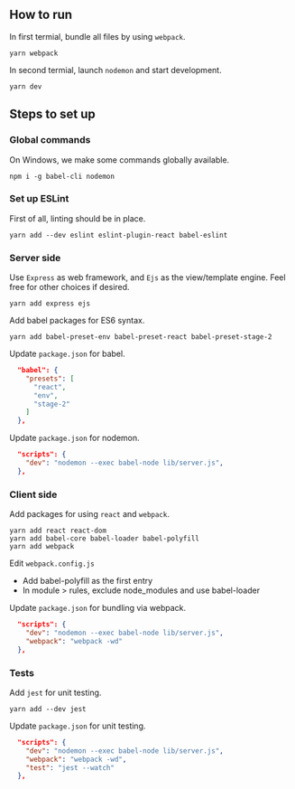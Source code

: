 ## How to run
In first termial, bundle all files by using `webpack`.
```shell
yarn webpack
```

In second termial, launch `nodemon` and start development.
```shell
yarn dev
```

## Steps to set up

### Global commands
On Windows, we make some commands globally available.
```shell
npm i -g babel-cli nodemon
```

### Set up ESLint
First of all, linting should be in place.
```shell
yarn add --dev eslint eslint-plugin-react babel-eslint
```

### Server side
Use `Express` as web framework, and `Ejs` as the view/template engine. Feel free for other choices if desired.
```shell
yarn add express ejs
```

Add babel packages for ES6 syntax.
```shell
yarn add babel-preset-env babel-preset-react babel-preset-stage-2
```

Update `package.json` for babel.
```json
  "babel": {
    "presets": [
      "react",
      "env",
      "stage-2"
    ]
  },
```

Update `package.json` for nodemon.
```json
  "scripts": {
    "dev": "nodemon --exec babel-node lib/server.js",
  },
```

### Client side
Add packages for using `react` and `webpack`.
```shell
yarn add react react-dom
yarn add babel-core babel-loader babel-polyfill
yarn add webpack
```

Edit `webpack.config.js`
 * Add babel-polyfill as the first entry
 * In module > rules, exclude node_modules and use babel-loader

Update `package.json` for bundling via webpack.
```json
  "scripts": {
    "dev": "nodemon --exec babel-node lib/server.js",
    "webpack": "webpack -wd"
  },
```

### Tests
Add `jest` for unit testing.
```shell
yarn add --dev jest
```

Update `package.json` for unit testing.
```json
  "scripts": {
    "dev": "nodemon --exec babel-node lib/server.js",
    "webpack": "webpack -wd",
    "test": "jest --watch"
  },
```
